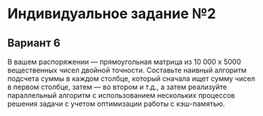 # Индивидуальное задание №2
## Вариант 6
В вашем распоряжении — прямоугольная матрица из 10 000 x 5000 вещественных чисел двойной точности. Составьте наивный алгоритм подсчета суммы в каждом столбце, который сначала ищет сумму чисел в первом столбце, затем — во втором и т.д., а затем реализуйте параллельный алгоритм с использованием нескольких процессов решения задачи с учетом оптимизации работы с кэш-памятью.
